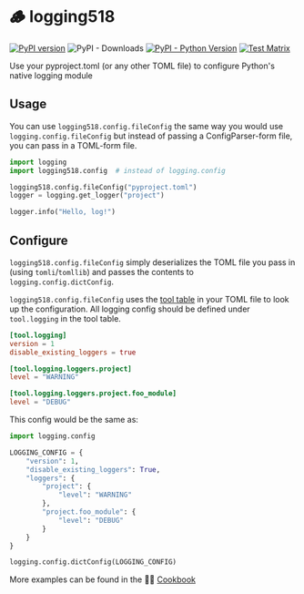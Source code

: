 # 🪵 logging518

[![PyPI version](https://badge.fury.io/py/logging518.svg)](https://badge.fury.io/py/logging518) ![PyPI - Downloads](https://img.shields.io/pypi/dm/logging518) [![PyPI - Python Version](https://img.shields.io/pypi/pyversions/logging518.svg)](https://pypi.org/project/logging518/) [![Test Matrix](https://github.com/mharrisb1/logging518/actions/workflows/test_matrix.yml/badge.svg)](https://github.com/mharrisb1/logging518/actions/workflows/test_matrix.yml)

Use your pyproject.toml (or any other TOML file) to configure Python's native logging module

## Usage

You can use `logging518.config.fileConfig` the same way you would use `logging.config.fileConfig` but instead of passing a ConfigParser-form file, you can pass in a TOML-form file.

```python
import logging
import logging518.config  # instead of logging.config

logging518.config.fileConfig("pyproject.toml")
logger = logging.get_logger("project")

logger.info("Hello, log!")
```

## Configure

`logging518.config.fileConfig` simply deserializes the TOML file you pass in (using `tomli`/`tomllib`) and passes the contents to `logging.config.dictConfig`.

`logging518.config.fileConfig` uses the [tool table](https://peps.python.org/pep-0518/#tool-table) in your TOML file to look up the configuration. All logging config should be defined under `tool.logging` in the tool table.

```toml
[tool.logging]
version = 1
disable_existing_loggers = true

[tool.logging.loggers.project]
level = "WARNING"

[tool.logging.loggers.project.foo_module]
level = "DEBUG"
```

This config would be the same as:

```python
import logging.config

LOGGING_CONFIG = {
    "version": 1,
    "disable_existing_loggers": True,
    "loggers": {
        "project": {
            "level": "WARNING"
        },
        "project.foo_module": {
            "level": "DEBUG"
        }
    }
}

logging.config.dictConfig(LOGGING_CONFIG)
```

More examples can be found in the 👩‍🍳 [Cookbook](https://mharrisb1.github.io/logging518/)
